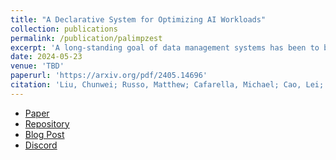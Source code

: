 ```yaml
---
title: "A Declarative System for Optimizing AI Workloads"
collection: publications
permalink: /publication/palimpzest
excerpt: 'A long-standing goal of data management systems has been to build systems which can compute quantitative insights over large corpora of unstructured data in a cost-effective manner. Until recently, it was difficult and expensive to extract facts from company documents, data from scientific papers, or metrics from image and video corpora. Today’s models can accomplish these tasks with high accuracy. However, a programmer who wants to answer a substantive AI-powered query must orchestrate large numbers of models, prompts, and data operations. For even a single query, the programmer has to make a vast number of decisions such as the choice of model, the right inference method, the most cost-effective inference hardware, the ideal prompt design, and so on. The optimal set of decisions can change as the query changes and as the rapidly-evolving technical landscape shifts. In this paper we present PALIMPZEST, a system that enables anyone to process AI-powered analytical queries simply by defining them in a declarative language. The system uses its cost optimization framework to implement the query plan with the best trade-offs between runtime, financial cost, and output data quality. We describe the workload of AI-powered analytics tasks, the optimization methods that PALIMPZEST uses, and the prototype system itself. We evaluate PALIMPZEST on tasks in Legal Discovery, Real Estate Search, and Medical Schema Matching. We show that even our simple prototype offers a range of appealing plans, including one that is 3.3x faster and 2.9x cheaper than the baseline method, while also offering better data quality. With parallelism enabled, PALIMPZEST can produce plans with up to a 90.3x speedup at 9.1x lower cost relative to a single-threaded GPT-4 baseline, while obtaining an F1-score within 83.5% of the baseline. These require no additional work by the user.'
date: 2024-05-23
venue: 'TBD'
paperurl: 'https://arxiv.org/pdf/2405.14696'
citation: 'Liu, Chunwei; Russo, Matthew; Cafarella, Michael; Cao, Lei; Baille Chen, Peter; Franklin, Michael; Kraska, Tim; Madden, Samuel; Vitagliano, Gerardo. (2024). &quot;A Declarative System for Optimizing AI Workloads&quot; <i>Arxiv</i>. 1(3).'
---
```


- [Paper](https://arxiv.org/pdf/2405.14696)
- [Repository](https://github.com/mitdbg/palimpzest/)
- [Blog Post](https://dsg.csail.mit.edu/projects/palimpzest/)
- [Discord](https://discord.gg/znFN2baN)
